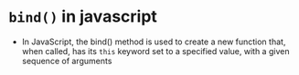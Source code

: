 # `bind()` in javascript

- In JavaScript, the bind() method is used to create a new function that, when called, has its `this` keyword set to a specified value, with a given sequence of arguments